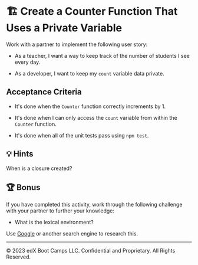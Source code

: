 # 🏗️ Create a Counter Function That Uses a Private Variable

Work with a partner to implement the following user story:

- As a teacher, I want a way to keep track of the number of students I see every day.

- As a developer, I want to keep my `count` variable data private.

## Acceptance Criteria

- It's done when the `Counter` function correctly increments by 1.

- It's done when I can only access the `count` variable from within the `Counter` function.

- It's done when all of the unit tests pass using `npm test`.

## 💡 Hints

When is a closure created?

## 🏆 Bonus

If you have completed this activity, work through the following challenge with your partner to further your knowledge:

- What is the lexical environment?

Use [Google](https://www.google.com) or another search engine to research this.

---

© 2023 edX Boot Camps LLC. Confidential and Proprietary. All Rights Reserved.
